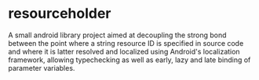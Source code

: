 # resourceholder

A small android library project aimed at decoupling the strong bond between the point where a string resource ID is specified in source code and where it is latter resolved and localized using Android's localization framework, allowing typechecking as well as early, lazy and late binding of parameter variables.
